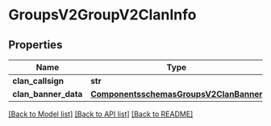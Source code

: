# GroupsV2GroupV2ClanInfo

## Properties
Name | Type | Description | Notes
------------ | ------------- | ------------- | -------------
**clan_callsign** | **str** |  | [optional] 
**clan_banner_data** | [**ComponentsschemasGroupsV2ClanBanner**](ComponentsschemasGroupsV2ClanBanner.md) |  | [optional] 

[[Back to Model list]](../README.md#documentation-for-models) [[Back to API list]](../README.md#documentation-for-api-endpoints) [[Back to README]](../README.md)


